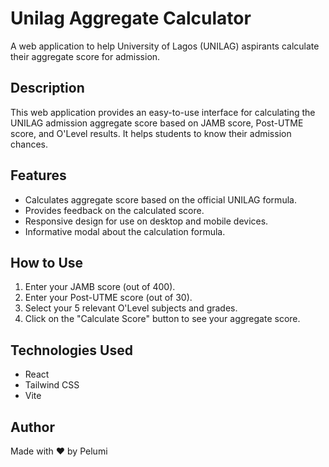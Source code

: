 # Unilag Aggregate Calculator

A web application to help University of Lagos (UNILAG) aspirants calculate their aggregate score for admission.

## Description

This web application provides an easy-to-use interface for calculating the UNILAG admission aggregate score based on JAMB score, Post-UTME score, and O'Level results. It helps students to know their admission chances.

## Features

- Calculates aggregate score based on the official UNILAG formula.
- Provides feedback on the calculated score.
- Responsive design for use on desktop and mobile devices.
- Informative modal about the calculation formula.

## How to Use

1. Enter your JAMB score (out of 400).
2. Enter your Post-UTME score (out of 30).
3. Select your 5 relevant O'Level subjects and grades.
4. Click on the "Calculate Score" button to see your aggregate score.

## Technologies Used

- React
- Tailwind CSS
- Vite

## Author

Made with ❤️ by Pelumi